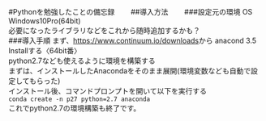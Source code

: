 #Pythonを勉強したことの備忘録　　
##導入方法　　
###設定元の環境
OS　Windows10Pro(64bit)  
必要になったライブラリなどをこれから随時追加するかも？  
###導入手順
 まず、<https://www.continuum.io/downloads>から
 anacond 3.5 Installする〈64bit番〉  
python2.7なども使えるように環境を構築する  
まずは、インストールしたAnacondaをそのまま展開(環境変数なども自動で設定してもらった)  
 インストール後、コマンドプロンプトを開いて以下を実行する  
 `conda create -n p27 python=2.7 anaconda`  
 これでpython2.7の環境構築も終了です。  
 
 
 
